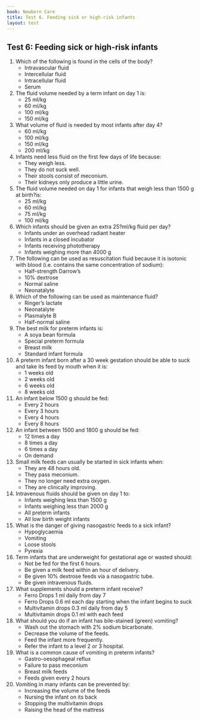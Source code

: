 ```yaml
---
book: Newborn Care
title: Test 6. Feeding sick or high-risk infants
layout: test
---
```


## Test 6: Feeding sick or high-risk infants

1.	Which of the following is found in the cells of the body?
	-	Intravascular fluid
	-	Intercellular fluid
	+	Intracellular fluid
	-	Serum
2.	The fluid volume needed by a term infant on day 1 is:
	-	25 ml/kg
	+	60 ml/kg
	-	100 ml/kg
	-	150 ml/kg
3.	What volume of fluid is needed by most infants after day 4?
	-	60 ml/kg
	-	100 ml/kg
	+	150 ml/kg
	-	200 ml/kg
4.	Infants need less fluid on the first few days of life because:
	-	They weigh less.
	-	They do not suck well.
	-	Their stools consist of meconium.
	+	Their kidneys only produce a little urine.
5.	The fluid volume needed on day 1 for infants that weigh less than 1500 g at birth?is:
	-	25 ml/kg
	-	60 ml/kg
	+	75 ml/kg
	-	100 ml/kg
6.	Which infants should be given an extra 25?ml/kg fluid per day?
	+	Infants under an overhead radiant heater
	-	Infants in a closed incubator
	-	Infants receiving phototherapy
	-	Infants weighing more than 4000 g
7.	The following can be used as resuscitation fluid because it is isotonic with blood (i.e. contains the same concentration of sodium):
	-	Half-strength Darrow’s
	-	10% dextrose
	+	Normal saline
	-	Neonatalyte
8.	Which of the following can be used as maintenance fluid?
	-	Ringer’s lactate
	+	Neonatalyte
	-	Plasmalyte B
	-	Half-normal saline
9.	The best milk for preterm infants is:
	-	A soya bean formula
	-	Special preterm formula
	+	Breast milk
	-	Standard infant formula
10.	A preterm infant born after a 30 week gestation should be able to suck and take its feed by mouth when it is:
	-	1 weeks old
	-	2 weeks old
	+	6 weeks old
	-	8 weeks old
11.	An infant below 1500 g should be fed:
	+	Every 2 hours
	-	Every 3 hours
	-	Every 4 hours
	-	Every 8 hours
12.	An infant between 1500 and 1800 g should be fed:
	-	12 times a day
	+	8 times a day
	-	6 times a day
	-	On demand
13.	Small milk feeds can usually be started in sick infants when:
	-	They are 48 hours old.
	-	They pass meconium.
	-	They no longer need extra oxygen.
	+	They are clinically improving.
14.	Intravenous fluids should be given on day 1 to:
	+	Infants weighing less than 1500 g
	-	Infants weighing less than 2000 g
	-	All preterm infants
	-	All low birth weight infants
15.	What is the danger of giving nasogastric feeds to a sick infant?
	-	Hypoglycaemia
	+	Vomiting
	-	Loose stools
	-	Pyrexia
16.	Term infants that are underweight for gestational age or wasted should:
	-	Not be fed for the first 6 hours.
	+	Be given a milk feed within an hour of delivery.
	-	Be given 10% dextrose feeds via a nasogastric tube.
	-	Be given intravenous fluids.
17.	What supplements should a preterm infant receive?
	-	Ferro Drops 1 ml daily from day 7
	-	Ferro Drops 0.6 ml each day starting when the infant begins to suck
	+	Multivitamin drops 0.3 ml daily from day 5
	-	Multivitamin drops 0.1 ml with each feed
18.	What should you do if an infant has bile-stained (green) vomiting?
	-	Wash out the stomach with 2% sodium bicarbonate.
	-	Decrease the volume of the feeds.
	-	Feed the infant more frequently.
	+	Refer the infant to a level 2 or 3 hospital.
19.	What is a common cause of vomiting in preterm infants?
	+	Gastro-oesophageal reflux
	-	Failure to pass meconium
	-	Breast milk feeds
	-	Feeds given every 2 hours
20.	Vomiting in many infants can be prevented by:
	-	Increasing the volume of the feeds
	-	Nursing the infant on its back
	-	Stopping the multivitamin drops
	+	Raising the head of the mattress
